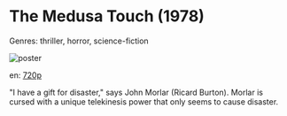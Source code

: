 # The Medusa Touch (1978)

Genres: thriller, horror, science-fiction

![poster](http://image.tmdb.org/t/p/w500/mGrKagtK5xA7EWRH1aKTLxyQBgf.jpg)

en:
  [720p](magnet:?xt=urn:btih:D874A5978506EA97063135C936A9E3DFD04278E4&tr=udp://glotorrents.pw:6969/announce&tr=udp://tracker.opentrackr.org:1337/announce&tr=udp://torrent.gresille.org:80/announce&tr=udp://tracker.openbittorrent.com:80&tr=udp://tracker.coppersurfer.tk:6969&tr=udp://tracker.leechers-paradise.org:6969&tr=udp://p4p.arenabg.ch:1337&tr=udp://tracker.internetwarriors.net:1337)
  


"I have a gift for disaster," says John Morlar (Ricard Burton). Morlar is cursed with a unique telekinesis power that only seems to cause disaster.